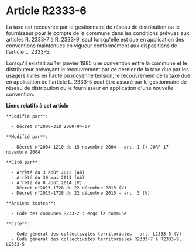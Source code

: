 # Article R2333-6

La taxe est recouvrée par le gestionnaire de réseau de distribution ou le fournisseur pour le compte de la commune dans les
conditions prévues aux articles R. 2333-7 à R. 2333-9, sauf lorsqu'elle est due en application des conventions maintenues en
vigueur conformément aux dispositions de l'article L. 2333-5.

Lorsqu'il existait au 1er janvier 1985 une convention entre la commune et le distributeur prévoyant le recouvrement par ce
dernier de la taxe due par les usagers livrés en haute ou moyenne tension, le recouvrement de la taxe due en application de
l'article L. 2333-5 peut être assuré par le gestionnaire de réseau de distribution ou le fournisseur en application d'une
nouvelle convention.

**Liens relatifs à cet article**

	**Codifié par**:

	  - Décret n°2000-318 2000-04-07

	**Modifié par**:

	  - Décret n°2004-1210 du 15 novembre 2004 - art. 1 () JORF 17 novembre 2004

	**Cité par**:

	  - Arrêté du 3 août 2012 (Ab)
	  - Arrêté du 30 mai 2013 (Ab)
	  - Arrêté du 8 août 2014 (V)
	  - Décret n°2015-1728 du 22 décembre 2015 (V)
	  - Décret n°2015-1728 du 22 décembre 2015 - art. 3 (V)

	**Anciens textes**:

	  - Code des communes R233-2 : ecqc la commune

	**Cite**:

	  - Code général des collectivités territoriales - art. L2333-5 (V)
	  - Code général des collectivités territoriales R2333-7 à R2333-9, L2333-5

